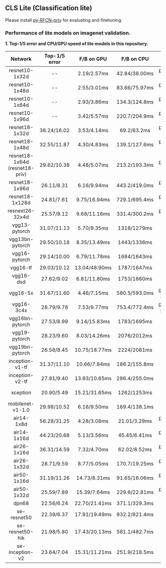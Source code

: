 ## CLS Lite (Classification lite)

Please install [py-RFCN-priv](https://github.com/soeaver/py-RFCN-priv) for evaluating and finetuning.


### Performance of lite models on imagenet validation.
**1. Top-1/5 error and CPU/GPU speed of lite models in this repository.**

 Network|Top-1/5 error|F/B on GPU|F/B on CPU|Source
 :---:|:---:|:---:|:---:|:---:
 resnet10-1x32d | -- | 2.19/2.57ms | 42.84/38.00ms | [pytorch-cls](https://github.com/soeaver/pytorch-classification)
 resnet10-1x48d | -- | 2.55/3.01ms | 83.66/75.97ms | [pytorch-cls](https://github.com/soeaver/pytorch-classification)
 resnet10-1x64d | -- | 2.93/3.86ms | 134.3/124.8ms | [pytorch-cls](https://github.com/soeaver/pytorch-classification)
 resnet10-1x96d | -- | 3.42/5.57ms | 220.7/204.9ms | [pytorch-cls](https://github.com/soeaver/pytorch-classification)
 resnet18-1x32d | 38.24/16.02 | 3.53/4.14ms | 69.2/63.2ms | [pytorch-cls](https://github.com/soeaver/pytorch-classification)
 resnet18-1x48d | 32.55/11.87 | 4.30/4.83ms | 139.1/127.6ms | [pytorch-cls](https://github.com/soeaver/pytorch-classification)
 resnet18-1x64d<br/>(resnet18-priv) | 29.62/10.38 | 4.48/5.07ms | 213.2/193.3ms | [pytorch-cls](https://github.com/soeaver/pytorch-classification)
 resnet18-1x96d | 26.11/8.31 | 6.16/9.94ms | 443.2/419.0ms | [pytorch-cls](https://github.com/soeaver/pytorch-classification)
 resnet18-1x128d | 24.81/7.61 | 9.75/16.94ms | 729.1/695.4ms | [pytorch-cls](https://github.com/soeaver/pytorch-classification)
 resnext26-32x4d | 25.57/8.12 | 9.68/11.16ms | 331.4/300.2ms | [pytorch-cls](https://github.com/soeaver/pytorch-classification)
 vgg13-pytorch | 31.07/11.13 | 5.70/9.35ms | 1318/1279ms | [vision](https://github.com/pytorch/vision/tree/master/torchvision/models)
 vgg13bn-pytorch | 29.50/10.18 | 8.35/13.49ms | 1443/1336ms | [vision](https://github.com/pytorch/vision/tree/master/torchvision/models)
 vgg16-pytorch | 29.14/10.00 | 6.79/11.78ms | 1684/1643ms | [vision](https://github.com/pytorch/vision/tree/master/torchvision/models)
 vgg16-tf | 29.03/10.12 | 13.04/48.90ms | 1787/1647ms | [tf-slim](https://github.com/tensorflow/models/tree/master/research/slim)
 vgg16-dsd | 27.62/9.02 | 6.81/11.80ms | 1753/1660ms | [dsd](https://github.com/songhan/DSD)
 vgg16-5x | 31.67/11.60 | 4.46/7.15ms | 580.5/593.0ms | [channel-pruning](https://github.com/yihui-he/channel-pruning)
 vgg16-3c4x | 28.79/9.78 | 7.53/9.77ms | 753.4/772.4ms | [channel-pruning](https://github.com/yihui-he/channel-pruning)
 vgg16bn-pytorch | 27.53/8.99 | 9.14/15.83ms | 1783/1695ms | [vision](https://github.com/pytorch/vision/tree/master/torchvision/models)
 vgg19-pytorch | 28.23/9.60 | 8.03/14.26ms | 2076/2012ms | [vision](https://github.com/pytorch/vision/tree/master/torchvision/models)
 vgg19bn-pytorch | 26.58/8.45 | 10.75/18.77ms | 2224/2081ms | [vision](https://github.com/pytorch/vision/tree/master/torchvision/models)
 inception-v1-tf | 31.37/11.10 | 10.66/7.84ms | 186.2/155.8ms | [tf-slim](https://github.com/tensorflow/models/tree/master/research/slim)
 inception-v2-tf | 27.91/9.40 | 13.93/10.65ms | 286.4/255.0ms | [tf-slim](https://github.com/tensorflow/models/tree/master/research/slim)
 xception | 20.90/5.49 | 15.21/31.65ms | 1262/1253ms | [keras-models](https://github.com/fchollet/deep-learning-models)
 mobilenet-v1-1.0 | 29.98/10.52 | 6.16/9.50ms | 169.4/138.1ms | [tf-slim](https://github.com/tensorflow/models/tree/master/research/slim)
 air14-1x8d | 56.28/31.25 | 4.28/3.08ms | 21.01/3.29ms | [pytorch-cls](https://github.com/soeaver/pytorch-classification)
 air14-1x16d | 44.23/20.68 | 5.13/3.56ms | 45.45/6.41ms | [pytorch-cls](https://github.com/soeaver/pytorch-classification)
 air26-1x16d | 36.31/14.59 | 7.32/4.70ms | 62.02/8.52ms | [pytorch-cls](https://github.com/soeaver/pytorch-classification)
 air26-1x32d | 28.71/9.59 | 8.77/5.05ms | 170.7/19.25ms | [pytorch-cls](https://github.com/soeaver/pytorch-classification)
 air50-1x16d | 31.19/11.26 | 14.73/8.31ms | 91.65/16.06ms | [pytorch-cls](https://github.com/soeaver/pytorch-classification)
 air50-1x32d | 25.59/7.89 | 15.39/7.64ms | 229.6/22.81ms | [pytorch-cls](https://github.com/soeaver/pytorch-classification)
 dpn68 | 22.56/6.24 | 22.70/21.41ms | 371.1/329.3ms | [DPNs](https://github.com/cypw/DPNs) 
 se-resnet50 | 22.39/6.37 | 17.91/19.49ms | 932.2/821.4ms | [senet](https://github.com/hujie-frank/SENet) 
 se-resnet50-hik | 21.98/5.80 | 17.43/20.13ms | 581.1/482.7ms | [senet-caffe](https://github.com/shicai/SENet-Caffe) 
 se-inception-v2 | 23.64/7.04 | 15.31/11.21ms | 251.9/218.5ms | [senet](https://github.com/hujie-frank/SENet) 
